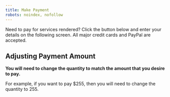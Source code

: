 ```yaml
---
title: Make Payment
robots: noindex, nofollow
---
```


Need to pay for services rendered? Click the button below and enter your details
on the following screen. All major credit cards and PayPal are accepted.

## Adjusting Payment Amount

**You will need to change the quantity to match the amount that you desire to pay.**

For example, if you want to pay $255, then you will need to change the quantity to 255.
